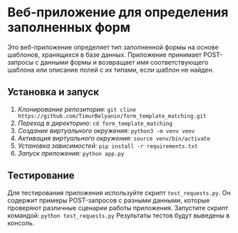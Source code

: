 # Веб-приложение для определения заполненных форм
Это веб-приложение определяет тип заполненной формы на основе шаблонов, хранящихся в базе данных. Приложение принимает POST-запросы с данными формы и возвращает имя соответствующего шаблона или описание полей с их типами, если шаблон не найден.

## Установка и запуск 
1. *Клонирование репозитория:*
    ```git cline https://github.com/TimurBelyanin/form_template_matching.git```
2. *Переход в директорию:*
    ```cd form_template_matching```
3. *Создание виртуального окружения:*
    ```python3 -m venv venv```
4. *Активация виртуального окружения:*
    ```source venv/bin/activate```
5. *Установка зависимостей:*
    ```pip install -r requirements.txt```
6. *Запуск приложения:*
    ```python app.py```

## Тестирование 
Для тестирования приложения используйте скрипт `test_requests.py`. Он содержит примеры POST-запросов с разными данными, которые проверяют различные сценарии работы приложения. Запустите скрипт командой:
```python test_requests.py```
Результаты тестов будут выведены в консоль.
